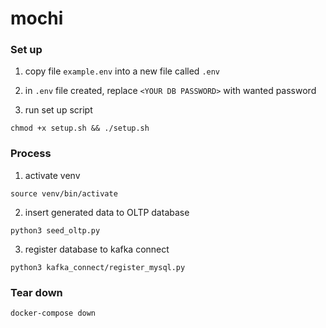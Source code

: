 # mochi

### Set up

1. copy file `example.env` into a new file called `.env`
   
2. in `.env` file created, replace `<YOUR DB PASSWORD>` with wanted password 

3.  run set up script
```
chmod +x setup.sh && ./setup.sh
```

### Process
1. activate venv

```
source venv/bin/activate
```

2. insert generated data to OLTP database
   
```
python3 seed_oltp.py
``` 

3. register database to kafka connect

```
python3 kafka_connect/register_mysql.py
```

### Tear down

```
docker-compose down
```

